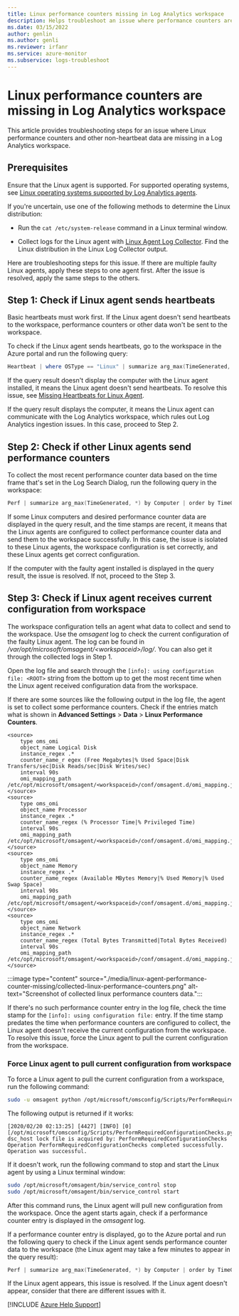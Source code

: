 ```yaml
---
title: Linux performance counters missing in Log Analytics workspace
description: Helps troubleshoot an issue where performance counters are missing in a Linux agent-connected workspace.
ms.date: 03/15/2022
author: genlin
ms.author: genli
ms.reviewer: irfanr
ms.service: azure-monitor
ms.subservice: logs-troubleshoot
---
```

# Linux performance counters are missing in Log Analytics workspace

This article provides troubleshooting steps for an issue where Linux performance counters and other non-heartbeat data are missing in a Log Analytics workspace.

## Prerequisites

Ensure that the Linux agent is supported. For supported operating systems, see [Linux operating systems supported by Log Analytics agents](/azure/azure-monitor/agents/agents-overview#linux).

If you're uncertain, use one of the following methods to determine the Linux distribution:

- Run the `cat /etc/system-release` command in a Linux terminal window.

- Collect logs for the Linux agent with [Linux Agent Log Collector](https://github.com/Microsoft/OMS-Agent-for-Linux/blob/master/tools/LogCollector/OMS_Linux_Agent_Log_Collector.md). Find the Linux distribution in the Linux Log Collector output.

Here are troubleshooting steps for this issue. If there are multiple faulty Linux agents, apply these steps to one agent first. After the issue is resolved, apply the same steps to the others.

## Step 1: Check if Linux agent sends heartbeats

Basic heartbeats must work first. If the Linux agent doesn't send heartbeats to the workspace, performance counters or other data won't be sent to the workspace.

To check if the Linux agent sends heartbeats, go to the workspace in the Azure portal and run the following query:

```powershell
Heartbeat | where OSType == "Linux" | summarize arg_max(TimeGenerated, *) by Computer
```

If the query result doesn't display the computer with the Linux agent installed, it means the Linux agent doesn't send heartbeats. To resolve this issue, see [Missing Heartbeats for Linux Agent](https://dev.azure.com/Supportability/AzureMonitoringAgents/_wiki/wikis/AzureMonitoringAgents/466119/Linux-Agents-Install-Issues-and-Missing-Heart-Beats).

If the query result displays the computer, it means the Linux agent can communicate with the Log Analytics workspace, which rules out Log Analytics ingestion issues. In this case, proceed to Step 2.

## Step 2: Check if other Linux agents send performance counters

To collect the most recent performance counter data based on the time frame that's set in the Log Search Dialog, run the following query in the workspace:

```powershell
Perf | summarize arg_max(TimeGenerated, *) by Computer | order by TimeGenerated desc
```

If some Linux computers and desired performance counter data are displayed in the query result, and the time stamps are recent, it means that the Linux agents are configured to collect performance counter data and send them to the workspace successfully. In this case, the issue is isolated to these Linux agents, the workspace configuration is set correctly, and these Linux agents get correct configuration.

If the computer with the faulty agent installed is displayed in the query result, the issue is resolved. If not, proceed to the Step 3.

## Step 3: Check if Linux agent receives current configuration from workspace

The workspace configuration tells an agent what data to collect and send to the workspace. Use the *omsagent* log to check the current configuration of the faulty Linux agent. The log can be found in */var/opt/microsoft/omsagent/\<workspaceid>/log/*. You can also get it through the collected logs in Step 1.

Open the log file and search through the `[info]: using configuration file: <ROOT>` string from the bottom up to get the most recent time when the Linux agent received configuration data from the workspace.

If there are some sources like the following output in the log file, the agent is set to collect some performance counters. Check if the entries match what is shown in **Advanced Settings** > **Data** > **Linux Performance Counters**.

```output
<source>
    type oms_omi
    object_name Logical Disk
    instance_regex .*
    counter_name_r egex (Free Megabytes|% Used Space|Disk Transfers/sec|Disk Reads/sec|Disk Writes/sec)
    interval 90s
    omi_mapping_path /etc/opt/microsoft/omsagent/<workspaceid>/conf/omsagent.d/omi_mapping.json
</source>
<source>
    type oms_omi
    object_name Processor
    instance_regex .*
    counter_name_regex (% Processor Time|% Privileged Time)
    interval 90s
    omi_mapping_path /etc/opt/microsoft/omsagent/<workspaceid>/conf/omsagent.d/omi_mapping.json
</source>
<source>
    type oms_omi
    object_name Memory
    instance_regex .*
    counter_name_regex (Available MBytes Memory|% Used Memory|% Used Swap Space)
    interval 90s
    omi_mapping_path /etc/opt/microsoft/omsagent/<workspaceid>/conf/omsagent.d/omi_mapping.json
</source>
<source>
    type oms_omi
    object_name Network
    instance_regex .*
    counter_name_regex (Total Bytes Transmitted|Total Bytes Received)
    interval 90s
    omi_mapping_path /etc/opt/microsoft/omsagent/<workspaceid>/conf/omsagent.d/omi_mapping.json
</source>
```

:::image type="content" source="./media/linux-agent-performance-counter-missing/collected-linux-performance-counters.png" alt-text="Screenshot of collected linux performance counters data.":::

If there's no such performance counter entry in the log file, check the time stamp for the `[info]: using configuration file:` entry. If the time stamp predates the time when performance counters are configured to collect, the Linux agent doesn't receive the current configuration from the workspace. To resolve this issue, force the Linux agent to pull the current configuration from the workspace.

### Force Linux agent to pull current configuration from workspace

To force a Linux agent to pull the current configuration from a workspace, run the following command:

```bash
sudo -u omsagent python /opt/microsoft/omsconfig/Scripts/PerformRequiredConfigurationChecks.py
```

The following output is returned if it works:

```output
[2020/02/20 02:13:25] [4427] [INFO] [0] [/opt/microsoft/omsconfig/Scripts/PerformRequiredConfigurationChecks.py:0] dsc_host lock file is acquired by: PerformRequiredConfigurationChecks
Operation PerformRequiredConfigurationChecks completed successfully. Operation was successful.
```

If it doesn't work, run the following command to stop and start the Linux agent by using a Linux terminal window:

```bash
sudo /opt/microsoft/omsagent/bin/service_control stop
sudo /opt/microsoft/omsagent/bin/service_control start
```

After this command runs, the Linux agent will pull new configuration from the workspace. Once the agent starts again, check if a performance counter entry is displayed in the *omsagent* log.

If a performance counter entry is displayed, go to the Azure portal and run the following query to check if the Linux agent sends performance counter data to the workspace (the Linux agent may take a few minutes to appear in the query result):

```powershell
Perf | summarize arg_max(TimeGenerated, *) by Computer | order by TimeGenerated desc
```

If the Linux agent appears, this issue is resolved. If the Linux agent doesn't appear, consider that there are different issues with it.

[!INCLUDE [Azure Help Support](../../../includes/azure-help-support.md)]

